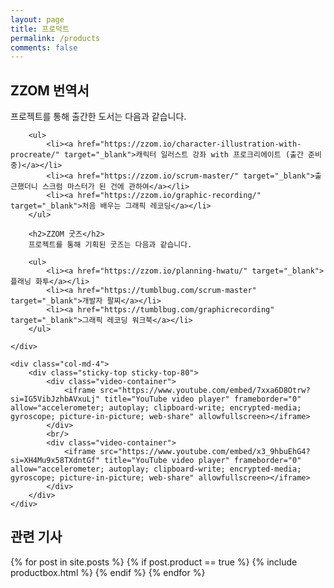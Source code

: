 ```yaml
---
layout: page
title: 프로덕트
permalink: /products
comments: false
---
```




<div class="row justify-content-between">
    <div class="col-md-8 pr-5">
        <h2>ZZOM 번역서</h2>
        프로젝트를 통해 출간한 도서는 다음과 같습니다.

        <ul>
            <li><a href="https://zzom.io/character-illustration-with-procreate/" target="_blank">캐릭터 일러스트 강좌 with 프로크리에이트 (출간 준비 중)</a></li> 
            <li><a href="https://zzom.io/scrum-master/" target="_blank">출근했더니 스크럼 마스터가 된 건에 관하여</a></li>
            <li><a href="https://zzom.io/graphic-recording/" target="_blank">처음 배우는 그래픽 레코딩</a></li>
        </ul>

        <h2>ZZOM 굿즈</h2>
        프로젝트를 통해 기획된 굿즈는 다음과 같습니다.

        <ul>
            <li><a href="https://zzom.io/planning-hwatu/" target="_blank">플래닝 화투</a></li>
            <li><a href="https://tumblbug.com/scrum-master" target="_blank">개발자 팔찌</a></li>
            <li><a href="https://tumblbug.com/graphicrecording" target="_blank">그래픽 레코딩 워크북</a></li>
        </ul>
        
    </div>

    <div class="col-md-4">
        <div class="sticky-top sticky-top-80">
            <div class="video-container">
                <iframe src="https://www.youtube.com/embed/7xxa6D8Otrw?si=IG5VibJzhbAVxuLj" title="YouTube video player" frameborder="0" allow="accelerometer; autoplay; clipboard-write; encrypted-media; gyroscope; picture-in-picture; web-share" allowfullscreen></iframe>
            </div>
            <br/>
            <div class="video-container">
                <iframe src="https://www.youtube.com/embed/x3_9hbuEhG4?si=XH4Mu9x58TXdntGf" title="YouTube video player" frameborder="0" allow="accelerometer; autoplay; clipboard-write; encrypted-media; gyroscope; picture-in-picture; web-share" allowfullscreen></iframe>
            </div>
        </div>
    </div>
</div>

<!-- Products 
================================================== -->
<section class="featured-posts">
    <div class="section-title">
        <h2><span>관련 기사</span></h2>
    </div>
    <div class="row">
    {% for post in site.posts %}
        {% if post.product == true %}
            {% include productbox.html %}
        {% endif %}
    {% endfor %}
    </div>
</section>
